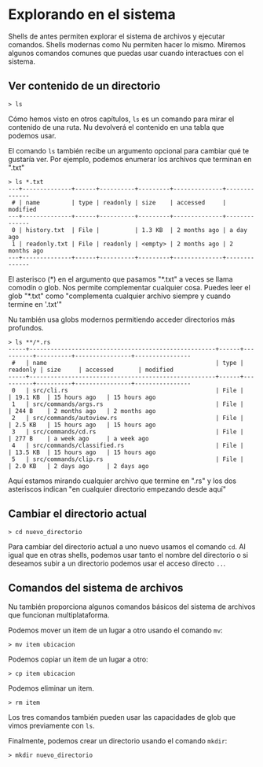 # Explorando en el sistema

Shells de antes permiten explorar el sistema de archivos y ejecutar comandos. Shells modernas como Nu permiten hacer lo mismo. Miremos algunos comandos comunes que puedas usar cuando interactues con el sistema.

## Ver contenido de un directorio

```
> ls
```

Cómo hemos visto en otros capítulos, `ls` es un comando para mirar el contenido de una ruta. Nu devolverá el contenido en una tabla que podemos usar.

El comando `ls` también recibe un argumento opcional para cambiar qué te gustaría ver. Por ejemplo, podemos enumerar los archivos que terminan en ".txt"

```
> ls *.txt
---+--------------+------+----------+---------+--------------+--------------
 # | name         | type | readonly | size    | accessed     | modified 
---+--------------+------+----------+---------+--------------+--------------
 0 | history.txt  | File |          | 1.3 KB  | 2 months ago | a day ago 
 1 | readonly.txt | File | readonly | <empty> | 2 months ago | 2 months ago 
---+--------------+------+----------+---------+--------------+--------------
```

El asterisco  (\*) en el argumento que pasamos "\*.txt" a veces se llama comodín o glob. Nos permite complementar cualquier cosa. Puedes leer el glob "\*.txt" como "complementa cualquier archivo siempre y cuando termine en '.txt'"

Nu también usa globs modernos permitiendo acceder directorios más profundos.

```
> ls **/*.rs
-----+-----------------------------------------------------+------+----------+----------+----------------+----------------
 #   | name                                                | type | readonly | size     | accessed       | modified 
-----+-----------------------------------------------------+------+----------+----------+----------------+----------------
 0   | src/cli.rs                                          | File |          | 19.1 KB  | 15 hours ago   | 15 hours ago 
 1   | src/commands/args.rs                                | File |          | 244 B    | 2 months ago   | 2 months ago 
 2   | src/commands/autoview.rs                            | File |          | 2.5 KB   | 15 hours ago   | 15 hours ago 
 3   | src/commands/cd.rs                                  | File |          | 277 B    | a week ago     | a week ago 
 4   | src/commands/classified.rs                          | File |          | 13.5 KB  | 15 hours ago   | 15 hours ago 
 5   | src/commands/clip.rs                                | File |          | 2.0 KB   | 2 days ago     | 2 days ago
 ```
 
 Aquí estamos mirando cualquier archivo que termine en ".rs" y los dos asteriscos indican "en cualquier directorio empezando desde aquí"

## Cambiar el directorio actual

```
> cd nuevo_directorio
```

Para cambiar del directorio actual a uno nuevo usamos el comando `cd`. Al igual que en otras shells, podemos usar tanto el nombre del directorio o si deseamos subir a un directorio podemos usar el acceso directo `..`.

## Comandos del sistema de archivos

Nu también proporciona algunos comandos básicos del sistema de archivos que funcionan multiplataforma.

Podemos mover un item de un lugar a otro usando el comando `mv`:

```
> mv item ubicacion
```

Podemos copiar un item de un lugar a otro:

```
> cp item ubicacion
```

Podemos eliminar un item.

```
> rm item
```

Los tres comandos también pueden usar las capacidades de glob que vimos previamente con `ls`.

Finalmente, podemos crear un directorio usando el comando `mkdir`:

```
> mkdir nuevo_directorio
```